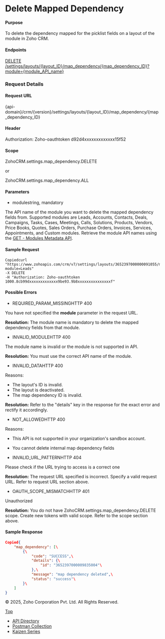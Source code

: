 
# Delete Mapped Dependency

#### Purpose

To delete the dependency mapped for the picklist fields on a layout of the module in Zoho CRM.

#### Endpoints

[DELETE /settings/layouts/{layout\_ID}/map\_dependency/{map\_dependency\_ID}?module={module\_API\_name}](https://www.zoho.com/crm/developer/docs/api/v7/delete-map-dependency.html)

### Request Details

#### Request URL

{api-domain}/crm/{version}/settings/layouts/{layout\_ID}/map\_dependency/{map\_dependency\_ID}

#### Header

Authorization: Zoho-oauthtoken d92d4xxxxxxxxxxxxx15f52

#### Scope

ZohoCRM.settings.map\_dependency.DELETE

or

ZohoCRM.settings.map\_dependency.ALL

#### Parameters

- modulestring, mandatory



The API name of the module you want to delete the mapped dependency fields from. Supported modules are Leads, Accounts, Contacts, Deals, Campaigns, Tasks, Cases, Meetings, Calls, Solutions, Products, Vendors, Price Books, Quotes, Sales Orders, Purchase Orders, Invoices, Services, Appointments, and Custom modules. Retrieve the module API names using the [GET - Modules Metadata API](https://www.zoho.com/crm/developer/docs/api/v7/modules-api.html).


#### Sample Request

``` curl
Copiedcurl "https://www.zohoapis.com/crm/v7/settings/layouts/3652397000000091055/map_dependency/3652397000009835004?module=Leads"
-X DELETE
-H "Authorization: Zoho-oauthtoken 1000.8cb99dxxxxxxxxxxxxx9be93.9b8xxxxxxxxxxxxxxxf"
```

#### Possible Errors

- REQUIRED\_PARAM\_MISSINGHTTP 400



You have not specified the **module** parameter in the request URL.

**Resolution:** The module name is mandatory to delete the mapped dependency fields from that module.

- INVALID\_MODULEHTTP 400



The module name is invalid or the module is not supported in API.

**Resolution:** You must use the correct API name of the module.

- INVALID\_DATAHTTP 400



Reasons:



- The layout's ID is invalid.
- The layout is deactivated.
- The map dependency ID is invalid.

**Resolution:** Refer to the "details" key in the response for the exact error and rectify it accordingly.

- NOT\_ALLOWEDHTTP 400



Reasons:



- This API is not supported in your organization's sandbox account.
- You cannot delete internal map dependency fields

- INVALID\_URL\_PATTERNHTTP 404



Please check if the URL trying to access is a correct one

**Resolution:** The request URL specified is incorrect. Specify a valid request URL. Refer to request URL section above.

- OAUTH\_SCOPE\_MISMATCHHTTP 401



Unauthorized

**Resolution:** You do not have ZohoCRM.settings.map\_dependency.DELETE scope. Create new tokens with valid scope. Refer to the scope section above.


#### Sample Response

``` json
Copied{
    "map_dependency": [\
        {\
            "code": "SUCCESS",\
            "details": {\
                "id": "3652397000009835004"\
            },\
            "message": "map dependency deleted",\
            "status": "success"\
        }\
    ]
}
```

© 2025, Zoho Corporation Pvt. Ltd. All Rights Reserved.

[Top](https://www.zoho.com/crm/developer/docs/api/v7/delete-map-dependency.html#top)

- [API Directory](https://www.zoho.com/crm/developer/docs/api-directory.html?source_from=qlink_)
- [Postman Collection](https://www.postman.com/zohocrmdevelopers/workspace/zoho-crm-developers/overview?source_from=qlink_)
- [Kaizen Series](https://www.zoho.com/crm/developer/docs/kaizen-series-directory.html?source_from=qlink_)
